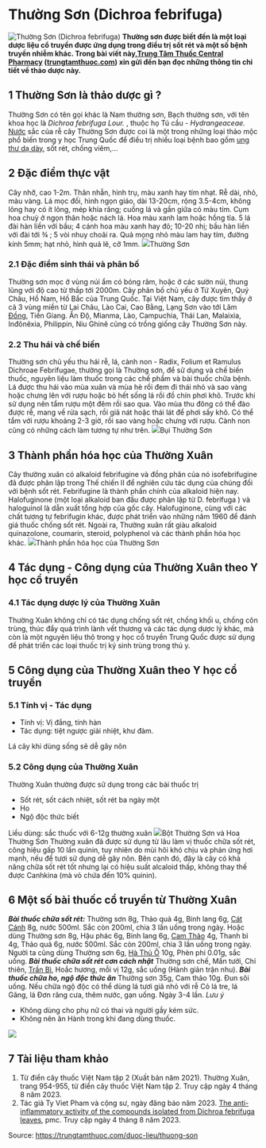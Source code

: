 # Thường Sơn (Dichroa febrifuga)

![Thường Sơn \(Dichroa febrifuga\)](https://trungtamthuoc.com/images/others/thuong-son-1-7023.jpg)
**Thường sơn được biết đến là một loại dược liệu cổ truyền được ứng dụng trong điều trị sốt rét và một số bệnh truyền nhiễm khác. Trong bài viết này,[Trung Tâm Thuốc Central Pharmacy](https://trungtamthuoc.com/ "Trung Tâm Thuốc Central Pharmacy") ([trungtamthuoc.com](https://trungtamthuoc.com/ "trungtamthuoc.com")) xin gửi đến bạn đọc những thông tin chi tiết về thảo dược này.**
##  1 Thường Sơn là thảo dược gì ?
Thường Sơn có tên gọi khác là Nam thường sơn, Bạch thường sơn, với tên khoa học là _Dichroa febrifuga Lour._ , thuộc họ Tú cầu - _Hydrangeaceae._
[Nước](https://trungtamthuoc.com/hoat-chat/nuoc "Nước") sắc của rễ cây Thường Sơn được coi là một trong những loại thảo mộc phổ biến trong y học Trung Quốc để điều trị nhiều loại bệnh bao gồm [ung thư dạ dày](https://trungtamthuoc.com/bai-viet/trieu-chung-nguyen-nhan-cua-benh-ung-thu-da-day "ung thư dạ dày"), sốt rét, chống viêm,... 
##  2 Đặc điểm thực vật
Cây nhỡ, cao 1-2m. Thân nhẫn, hình trụ, màu xanh hay tím nhạt. Rễ dài, nhỏ, màu vàng. Lá mọc đối, hình ngọn giáo, dài 13-20cm, rộng 3.5-4cm, không lông hay có ít lông, mép khía răng; cuống lá và gần giữa có màu tím. Cụm hoa chuỳ ở ngọn thân hoặc nách lá. Hoa màu xanh lam hoặc hồng tỉa. 5 lá đài hàn liền với bầu; 4 cánh hoa màu xanh hay đỏ; 10-20 nhị; bầu hàn liền với đài tới ¾ ; 5 vòi nhuy choãi ra. Quả mọng nhỏ màu lam hay tím, đường kính 5mm; hạt nhỏ, hình quả lê, cỡ 1mm. 
![](https://trungtamthuoc.com/images/item/thuong-son-5.jpg)Thường Sơn
### 2.1 Đặc điểm sinh thái và phân bố
Thường sơn mọc ở vùng núi ẩm có bóng râm, hoặc ở các sườn núi, thung lũng với độ cao từ thấp tới 2000m. Cây phân bố chủ yếu ở Tứ Xuyên, Quý Châu, Hồ Nam, Hồ Bắc của Trung Quốc. Tại Việt Nam, cây được tìm thấy ở cả 3 vùng miền từ Lai Châu, Lào Cai, Cao Bằng, Lạng Sơn vào tới Lâm [Đồng](https://trungtamthuoc.com/hoat-chat/dong "Đồng"), Tiền Giang.
Ấn Độ, Mianma, Lào, Campuchia, Thái Lan, Malaixia, Inđônêxia, Philippin, Niu Ghinê cũng có trồng giống cây Thường Sơn này.
### 2.2 Thu hái và chế biến
Thường sơn chủ yếu thu hái rễ, lá, cành non - Radix, Folium et Ramulus Dichroae Febrifugae, thường gọi là Thường sơn, để sử dụng và chế biến thuốc, nguyên liệu làm thuốc trong các chế phẩm và bài thuốc chữa bệnh.
Lá được thu hái vào mùa xuân và mùa hè rồi đem đi thái nhỏ và sao vàng hoặc chưng lên với rượu hoặc bỏ hết sống lá rồi đồ chín phơi khô. Trước khi sử dụng nên tẩm rượu một đêm rồi sao qua. Vào mùa thu đông có thể đào được rễ, mang về rửa sạch, rồi giã nát hoặc thái lát để phơi sấy khô. Có thể tẩm với rượu khoảng 2-3 giờ, rồi sao vàng hoặc chưng với rượu. Cành non cũng có những cách làm tương tự như trên.
![](https://trungtamthuoc.com/images/item/thuong-son-4.jpg)Bụi Thường Sơn
##  3 Thành phần hóa học của Thường Xuân
Cây thường xuân có alkaloid febrifugine và đồng phân của nó isofebrifugine đã được phân lập trong Thế chiến II để nghiên cứu tác dụng của chúng đối với bệnh sốt rét. Febrifugine là thành phần chính của alkaloid hiện nay. Halofuginone (một loại alkaloid ban đầu được phân lập từ D. febrifuga ) và haloguinol là dẫn xuất tổng hợp của gốc cây. Halofuginone, cùng với các chất tương tự febrifugin khác, được phát triển vào những năm 1960 để đánh giá thuốc chống sốt rét.
Ngoài ra, Thường xuân rất giàu alkaloid quinazolone, coumarin, steroid, polyphenol và các thành phần hóa học khác.
![](https://trungtamthuoc.com/images/item/thuong-son-3.jpg)Thành phần hóa học của Thường Sơn
##  4 Tác dụng - Công dụng của Thường Xuân theo Y học cổ truyền
### 4.1 Tác dụng dược lý của Thường Xuân
Thường Xuân không chỉ có tác dụng chống sốt rét, chống khối u, chống côn trùng, thúc đẩy quá trình lành vết thương và các tác dụng dược lý khác, mà còn là một nguyên liệu thô trong y học cổ truyền Trung Quốc được sử dụng để phát triển các loại thuốc trị ký sinh trùng trong thú y.
##  5 Công dụng của Thường Xuân theo Y học cổ truyền
### 5.1 Tính vị - Tác dụng
  * Tính vị: Vị đắng, tính hàn
  * Tác dụng: tiệt ngược giải nhiệt, khư đàm. 


Lá cây khi dùng sống sẽ dễ gây nôn
### 5.2 Công dụng của Thường Xuân
Thường Xuân thường được sử dụng trong các bài thuốc trị 
  * Sốt rét, sốt cách nhiệt, sốt rét ba ngày một
  * Ho
  * Ngộ độc thức biết


Liều dùng: sắc thuốc với 6-12g thường xuân
![](https://trungtamthuoc.com/images/item/thuong-son-2.jpg)Bột Thường Sơn và Hoa Thường Sơn
Thường xuân đã được sử dụng từ lâu làm vị thuốc chữa sốt rét, công hiệu gấp 10 lần quinin, tuy nhiên do mùi hôi khó chịu và phản ứng hơi mạnh, nếu để tươi sử dụng dễ gây nôn. Bên cạnh đó, đây là cây có khả năng chữa sốt rét tốt nhưng lại có hiệu suất alcaloid thấp, không thay thế được Canhkina (mà vỏ chứa đến 10% quinin).
##  6 Một số bài thuốc cổ truyền từ Thường Xuân
_**Bài thuốc chữa sốt rét:**_
Thường sơn 8g, Thảo quả 4g, Binh lang 6g, [Cát Cánh](https://trungtamthuoc.com/duoc-lieu/cat-canh-74 "Cát Cánh") 8g, nước 500ml. Sắc còn 200ml, chia 3 lần uống trong ngày. Hoặc dùng Thường sơn 8g, Hậu phác 6g, Binh lang 6g, [Cam Thảo](https://trungtamthuoc.com/duoc-lieu/cam-thao-32 "Cam Thảo") 4g, Thanh bì 4g, Thảo quả 6g, nước 500ml. 
Sắc còn 200ml, chia 3 lần uống trong ngày. 
Người ta cũng dùng Thường sơn 6g, [Hà Thủ Ô](https://trungtamthuoc.com/duoc-lieu/ha-thu-o "Hà Thủ Ô") 10g, Phèn phi 0.01g, sắc uống.
_**Bài thuốc chữa sốt rét cơn cách nhật**_
Thường sơn chế, Mần tưới, Chỉ thiên, [Trần Bì](https://trungtamthuoc.com/hoat-chat/tran-bi "Trần Bì"), Hoắc hương, mỗi vị 12g, sắc uống (Hành giản trận nhu).
_**Bài thuốc chữa ho, ngộ độc thức ăn**_
Thường sơn 35g, Cam thảo 10g. Đun sôi uống. 
Nếu chữa ngộ độc có thể dùng lá tươi giã nhỏ với rễ Cỏ lá tre, lá Găng, lá Đơn răng cưa, thêm nước, gạn uống. Ngày 3-4 lần.
_Lưu ý_
  * Không dùng cho phụ nữ có thai và người gầy kém sức.
  * Không nên ăn Hành trong khi đang dùng thuốc.


![](https://trungtamthuoc.com/images/item/thuong-son-6.jpg)
##  7 Tài liệu tham khảo
  1. Từ điển cây thuốc Việt Nam tập 2 (Xuất bản năm 2021). Thường Xuân, trang 954-955, từ điển cây thuốc Việt Nam tập 2. Truy cập ngày 4 tháng 8 năm 2023.
  2. Tác giả Ty Viet Pham và cộng sư, ngày đăng báo năm 2023. [The anti-inflammatory activity of the compounds isolated from Dichroa febrifuga leaves](https://www.ncbi.nlm.nih.gov/pmc/articles/PMC9999195/#:~:text=Dichroa%20febrifuga%20Lour.%20is%20a,extracts%20of%20Dichroa%20febrifuga%20Lour.), pmc. Truy cập ngày 4 tháng 8 năm 2023.




Source: https://trungtamthuoc.com/duoc-lieu/thuong-son